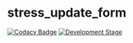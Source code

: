 ﻿# stress_update_form
 
[![Codacy Badge](https://api.codacy.com/project/badge/Grade/0bacfa48d47b49ebb0931bc4c4259d6f)](https://app.codacy.com/gh/Hibiscus-Foundation/stress_update_form?utm_source=github.com&utm_medium=referral&utm_content=Hibiscus-Foundation/stress_update_form&utm_campaign=Badge_Grade_Dashboard)
[![Development Stage](https://img.shields.io/badge/Development-v.1.0-blue)]()
